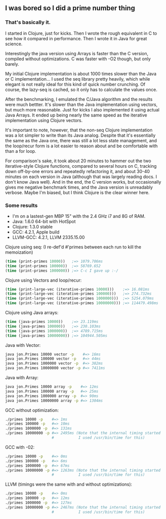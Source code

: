 ## I was bored so I did a prime number thing

### That's basically it.

I started in Clojure, just for kicks. Then I wrote the rough equivalent in C to see how it compared
in performance. Then I wrote it in Java for great science.

Interestingly the java version using Arrays is faster than the C version, compiled without
optimizations. C was faster with -O2 though, but only barely.

My initial Clojure implementation is about 1000 times slower than the Java or C implementation... 
I used the seq library pretty heavily, which while elegant is not really ideal for this kind of
quick number crunching. Of course, the lazy-seq is cached, so it only has to calculate the values
once.

After the benchmarking, I emulated the C/Java algorithm and the results were much bettter. It's
slower than the Java implementation using vectors, but much more reasonable. Just for kicks I also
implemented it using actual Java Arrays. It ended up being nearly the same speed as the iterative
implementation using Clojure vectors.

It's important to note, however, that the non-seq Clojure implementation was a lot simpler to write
than its Java analog. Despite that it's essentially the same as the Java one, there was still a lot
less state management, and the loop/recur form is a lot easier to reason about and be comfortable
with than a for loop.

For comparison's sake, it took about 20 minutes to hammer out the two iterative-style Clojure
functions, compared to several hours on C, tracking down off-by-one errors and repeatedly
refactoring it, and about 30-40 minutes on each version in Java (although that was largely reading
docs. I don't know Java well). And in the end, the C version works, but occasionally gives me
negative benchmark times, and the Java version is unreadably verbose. Maybe I'm biased, but I think
Clojure is the clear winner here.

### Some results

* I'm on a lastest-gen MBP 15" with the 2.4 GHz i7 and 8G of RAM.
* Java: 1.6.0 64-bit with HotSpot
* Clojure: 1.3.0 stable
* GCC: 4.2.1, Apple build 
* LLVM-GCC: 4.2.1, LLVM 2335.15.00

Clojure using seq: (I re-def'd #'primes between each run to kill the memoization)

```clojure
(time (print-primes 10000))   ;=> 1079.706ms
(time (print-primes 100000))  ;=> 58769.652
(time (print-primes 1000000)) ;=> C-c I gave up :-/
```

Clojure using Vectors and loop/recur:

```clojure
(time (print-large-vec (iterative-primes 10000)))    ;=> 16.081ms
(time (print-large-vec (iterative-primes 100000)))   ;=> 274.732ms
(time (print-large-vec (iterative-primes 1000000)))  ;=> 5254.079ms
(time (print-large-vec (iterative-primes 10000000))) ;=> 114479.498ms
```

Clojure using Java arrays:

```clojure
(time (java-primes 10000))    ;=> 23.119ms
(time (java-primes 100000))   ;=> 230.103ms
(time (java-primes 1000000))  ;=> 4789.715ms
(time (java-primes 10000000)) ;=> 104944.505ms
```

Java with Vector:

```bash
java jon.Primes 10000 vector -p    #=> 16ms
java jon.Primes 100000 vector -p   #=> 44ms
java jon.Primes 1000000 vector -p  #=> 382ms
java jon.Primes 10000000 vector -p #=> 7411ms
```

Java with Array:

```bash
java jon.Primes 10000 array -p    #=> 12ms
java jon.Primes 100000 array -p   #=> 25ms
java jon.Primes 1000000 array -p  #=> 90ms
java jon.Primes 10000000 array -p #=> 1304ms
```

GCC without optimization:

```bash
./primes 10000 -p    #=> 1ms
./primes 100000 -p   #=> 10ms
./primes 1000000 -p  #=> 131ms
./primes 10000000 -p #=> 2495ms (Note that the internal timing started printing garbage. 
                     #           I used /usr/bin/time for this)
```

GCC with -02:

```bash
./primes 10000 -p    #=> 0ms
./primes 100000 -p   #=> 6ms
./primes 1000000 -p  #=> 67ms
./primes 10000000 -p #=> 1263ms (Note that the internal timing started printing garbage.
                     #           I used /usr/bin/time for this)
```

LLVM (timings were the same with and without optimizations):

```bash
./primes 10000 -p    #=> 0ms
./primes 100000 -p   #=> 12ms
./primes 1000000 -p  #=> 127ms
./primes 10000000 -p #=> 2467ms (Note that the internal timing started printing garbage.
                     #           I used /usr/bin/time for this)
```
